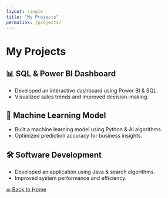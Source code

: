 ```yaml
---
layout: single
title: "My Projects"
permalink: /projects/
---
```


# My Projects
## 📊 SQL & Power BI Dashboard
- Developed an interactive dashboard using Power BI & SQL.
- Visualized sales trends and improved decision-making.

## 🤖 Machine Learning Model
- Built a machine learning model using Python & AI algorithms.
- Optimized prediction accuracy for business insights.

## 🛠 Software Development
- Developed an application using Java & search algorithms.
- Improved system performance and efficiency.

[🔙 Back to Home](/)
